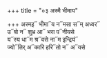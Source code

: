 +++
title = "०३ अस्मै भीमाय"

+++
अस्मइ᳓ भीमा᳓य न᳓मसा स᳓म् अध्वर᳓  
उ᳓षो न᳓ शुभ्र आ᳓ भरा प᳓नीयसे  
य᳓स्य धा᳓म श्र᳓वसे ना᳓म इन्द्रियं᳓  
ज्यो᳓तिर् अ᳓कारि हरि᳓तो न᳓ अ᳓यसे
